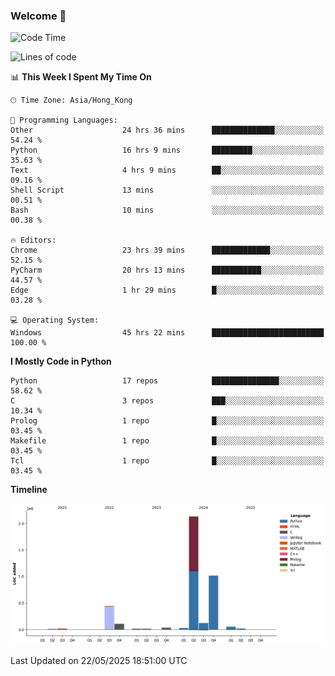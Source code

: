 ### Welcome 👋

<!--START_SECTION:waka-->
![Code Time](http://img.shields.io/badge/Code%20Time-2%2C043%20hrs%2021%20mins-blue)

![Lines of code](https://img.shields.io/badge/From%20Hello%20World%20I%27ve%20Written-4.0%20million%20lines%20of%20code-blue)

📊 **This Week I Spent My Time On** 

```text
🕑︎ Time Zone: Asia/Hong_Kong

💬 Programming Languages: 
Other                    24 hrs 36 mins      ██████████████░░░░░░░░░░░   54.24 % 
Python                   16 hrs 9 mins       █████████░░░░░░░░░░░░░░░░   35.63 % 
Text                     4 hrs 9 mins        ██░░░░░░░░░░░░░░░░░░░░░░░   09.16 % 
Shell Script             13 mins             ░░░░░░░░░░░░░░░░░░░░░░░░░   00.51 % 
Bash                     10 mins             ░░░░░░░░░░░░░░░░░░░░░░░░░   00.38 % 

🔥 Editors: 
Chrome                   23 hrs 39 mins      █████████████░░░░░░░░░░░░   52.15 % 
PyCharm                  20 hrs 13 mins      ███████████░░░░░░░░░░░░░░   44.57 % 
Edge                     1 hr 29 mins        █░░░░░░░░░░░░░░░░░░░░░░░░   03.28 % 

💻 Operating System: 
Windows                  45 hrs 22 mins      █████████████████████████   100.00 % 
```

**I Mostly Code in Python** 

```text
Python                   17 repos            ███████████████░░░░░░░░░░   58.62 % 
C                        3 repos             ███░░░░░░░░░░░░░░░░░░░░░░   10.34 % 
Prolog                   1 repo              █░░░░░░░░░░░░░░░░░░░░░░░░   03.45 % 
Makefile                 1 repo              █░░░░░░░░░░░░░░░░░░░░░░░░   03.45 % 
Tcl                      1 repo              █░░░░░░░░░░░░░░░░░░░░░░░░   03.45 % 
```



**Timeline**

![Lines of Code chart](https://raw.githubusercontent.com/xhj2501/xhj2501/main/assets/bar_graph.png)


 Last Updated on 22/05/2025 18:51:00 UTC
<!--END_SECTION:waka-->

